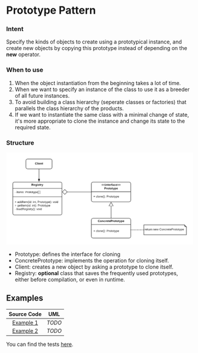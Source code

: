 # Prototype Pattern

### Intent

Specify the kinds of objects to create using a prototypical instance, and create new objects by copying this prototype instead of depending on the **new** operator.

### When to use

1. When the object instantiation from the beginning takes a lot of time.
2. When we want to specify an instance of the class to use it as a breeder of all future instances.
3. To avoid building a class hierarchy (seperate classes or factories) that parallels the class hierarchy of the products.
4. If we want to instantiate the same class with a minimal change of state, it's more appropriate to clone the instance and change its state to the required state.

### Structure

<p align="center">
  <img src="figures/figure_1.png">
</p>

- Prototype: defines the interface for cloning
- ConcretePrototype: implements the operation for cloning itself.
- Client: creates a new object by asking a prototype to clone itself.
- Registry: **optional** class that saves the frequently used prototypes, either before compilation, or even in runtime.

## Examples

|        Source Code        |  UML   |
| :-----------------------: | :----: |
| [Example 1](example_1.ts) | _TODO_ |
| [Example 2](example_2.ts) | _TODO_ |

You can find the tests [here](index.test.ts).